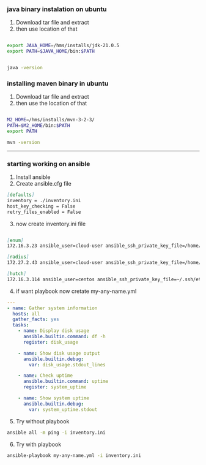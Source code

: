 ### java binary instalation on ubuntu

1. Download tar file and extract
2. then use location of that

```bash

export JAVA_HOME=/hms/installs/jdk-21.0.5
export PATH=$JAVA_HOME/bin:$PATH


java -version
```

### installing maven binary in ubuntu

1. Download tar file and extract
2. then use the location of that

```bash

M2_HOME=/hms/installs/mvn-3-2-3/
PATH=$M2_HOME/bin:$PATH
export PATH

mvn -version
```


-----------------------------------------------------------------------------------------------------------------------------------------------------------------------

### starting working on ansible

1. Install ansible
2. Create ansible.cfg file
```markdown
[defaults]
inventory = ./inventory.ini
host_key_checking = False
retry_files_enabled = False

```
3. now create inventory.ini file
```markdown

[enum]
172.16.3.23 ansible_user=cloud-user ansible_ssh_private_key_file=/home/rinas/.ssh/m1-sec.pem

[radius]
172.27.2.43 ansible_user=cloud-user ansible_ssh_private_key_file=/home/rinas/.ssh/m1-radius.pem

[hutch]
172.16.3.114 ansible_user=centos ansible_ssh_private_key_file=~/.ssh/etisalat-ipg-keypair.pem

```
4. if want playbook now cretate my-any-name.yml

```yml
---
- name: Gather system information
  hosts: all
  gather_facts: yes
  tasks:
    - name: Display disk usage
      ansible.builtin.command: df -h
      register: disk_usage

    - name: Show disk usage output
      ansible.builtin.debug:
        var: disk_usage.stdout_lines

    - name: Check uptime
      ansible.builtin.command: uptime
      register: system_uptime

    - name: Show system uptime
      ansible.builtin.debug:
        var: system_uptime.stdout

```
5. Try without playbook 
```bash
ansible all -m ping -i inventory.ini
```

6. Try with playbook
```bash 
ansible-playbook my-any-name.yml -i inventory.ini
```